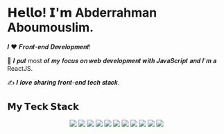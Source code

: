 # 𝗛𝗲𝗹𝗹𝗼! 𝗜'𝗺 Abderrahman Aboumouslim.

𝑰 ❤️ 𝑭𝒓𝒐𝒏𝒕-𝒆𝒏𝒅 𝑫𝒆𝒗𝒆𝒍𝒐𝒑𝒎𝒆𝒏𝒕!

:vulcan_salute: 𝑰 𝒑𝒖𝒕 most 𝒐𝒇 𝒎𝒚 𝒇𝒐𝒄𝒖𝒔 𝒐𝒏 𝒘𝒆𝒃 𝒅𝒆𝒗𝒆𝒍𝒐𝒑𝒎𝒆𝒏𝒕 𝒘𝒊𝒕𝒉 𝑱𝒂𝒗𝒂𝑺𝒄𝒓𝒊𝒑𝒕 𝒂𝒏𝒅 𝑰'𝒎 𝒂 ReactJS. 

:writing_hand: 𝑰 𝒍𝒐𝒗𝒆 𝒔𝒉𝒂𝒓𝒊𝒏𝒈 𝒇𝒓𝒐𝒏𝒕-𝒆𝒏𝒅 𝒕𝒆𝒄𝒉 𝒔𝒕𝒂𝒄𝒌.

## 𝗠𝘆 𝗧𝗲𝗰𝗸 𝗦𝘁𝗮𝗰𝗸

<p>
<div align="center">
  <img src="https://img.shields.io/badge/-react-c58545?style=for-the-badge&logo=react&logoColor=c58545&labelColor=282828">
  <img src="https://img.shields.io/badge/-styled Components-ff69b4?style=for-the-badge&logo=styled-components&logoColor=d1a01f&labelColor=282828">
  <img src="https://img.shields.io/badge/-HTML-c58545?style=for-the-badge&logo=html5&logoColor=c58545&labelColor=282828">
  <img src="https://img.shields.io/badge/-CSS-d1a01f?style=for-the-badge&logo=css3&logoColor=d1a01f&labelColor=282828">
  <img src="https://img.shields.io/badge/-javascript-yellow?style=for-the-badge&logo=javascript&logoColor=98b982&labelColor=282828">
  <img src="https://img.shields.io/badge/-typescript-cyan?style=for-the-badge&logo=typescript&logoColor=98b982&labelColor=282828">
  
  <img src="https://img.shields.io/badge/-webpack-blue?style=for-the-badge&logo=webpack&logoColor=98b982&labelColor=282828">
  <img src="https://img.shields.io/badge/-sass-red?style=for-the-badge&logo=sass&logoColor=98b982&labelColor=282828">
  <img src="https://img.shields.io/badge/-visual studio code-blue?style=for-the-badge&logo=visualstudiocode&logoColor=98b982&labelColor=282828">
  <img src="https://img.shields.io/badge/-netlify-blue?style=for-the-badge&logo=netlify&logoColor=98b982&labelColor=282828">
  <img src="https://img.shields.io/badge/-github-gray?style=for-the-badge&logo=github&logoColor=98b982&labelColor=282828">
  
</div>
</p>
